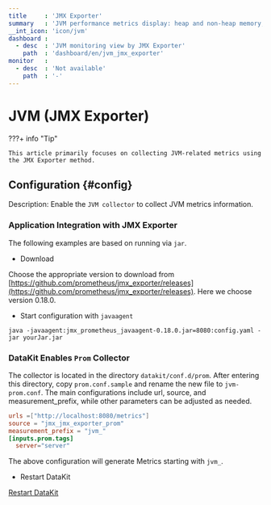 ```yaml
---
title     : 'JMX Exporter'
summary   : 'JVM performance metrics display: heap and non-heap memory, threads, class loading count, etc.'
__int_icon: 'icon/jvm'
dashboard :
  - desc  : 'JVM monitoring view by JMX Exporter'
    path  : 'dashboard/en/jvm_jmx_exporter'
monitor   :
  - desc  : 'Not available'
    path  : '-'
---
```


<!-- markdownlint-disable MD025 MD046-->
# JVM (JMX Exporter)


???+ info "Tip"

    This article primarily focuses on collecting JVM-related metrics using the JMX Exporter method.

<!-- markdownlint-enable -->

## Configuration {#config}

Description: Enable the `JVM collector` to collect JVM metrics information.

### Application Integration with JMX Exporter

The following examples are based on running via `jar`.

- Download

Choose the appropriate version to download from [https://github.com/prometheus/jmx_exporter/releases](https://github.com/prometheus/jmx_exporter/releases). Here we choose version 0.18.0.

- Start configuration with `javaagent`

```shell
java -javaagent:jmx_prometheus_javaagent-0.18.0.jar=8080:config.yaml -jar yourJar.jar
```

### DataKit Enables `Prom` Collector

The collector is located in the directory `datakit/conf.d/prom`. After entering this directory, copy `prom.conf.sample` and rename the new file to `jvm-prom.conf`. The main configurations include url, source, and measurement_prefix, while other parameters can be adjusted as needed.

```toml
urls =["http://localhost:8080/metrics"]
source = "jmx_jmx_exporter_prom"
measurement_prefix = "jvm_"
[inputs.prom.tags]
  server="server"  
```

The above configuration will generate Metrics starting with `jvm_`.

- Restart DataKit

[Restart DataKit](../datakit/datakit-service-how-to.md#manage-service)